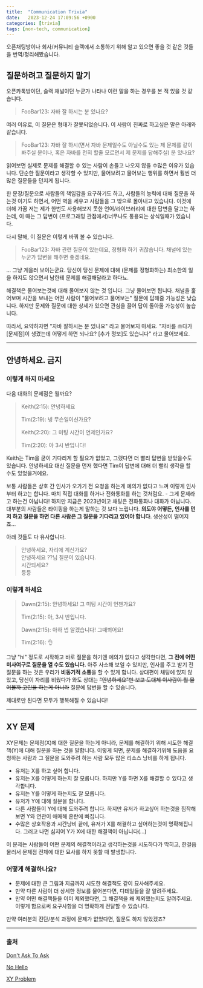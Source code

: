 ```yaml
---
title:  "Communication Trivia"
date:   2023-12-24 17:09:56 +0900
categories: [trivia]
tags: [non-tech, communication]
---
```


오픈채팅방이나 회사/커뮤니티 슬랙에서 소통하기 위해 알고 있으면 좋을 것 같은 것들을 번역/정리해봤습니다.

## 질문하려고 질문하지 말기

오픈카톡방이던, 슬랙 채널이던 누군가 나타나 이런 말을 하는 경우를 본 적 있을 것 같습니다.

> FooBar123: 자바 잘 하시는 분 있나요?

여러 이유로, 이 질문은 형태가 잘못되었습니다. 이 사람이 진짜로 하고싶은 말은 아래와 같습니다.

> FooBar123: 자바 잘 하시(면서 자바 문제일수도 아닐수도 있는 제 문제를 같이 봐주실 분이나, 혹은 자바를 전혀 할줄 모르면서 제 문제를 답해주실) 분 있나요?

읽어보면 실제로 문제를 해결할 수 있는 사람이 손들고 나오지 않을 수많은 이유가 있습니다. 단순한 질문이라고 생각할 수 있지만, 물어보려고 물어보는 행위를 하면서 훨씬 더 많은 질문들을 던지게 됩니다.

한 문장/질문으로 사람들의 책임감을 요구하기도 하고, 사람들의 능력에 대해 질문을 하는것 이기도 하면서, 어떤 벽을 세우고 사람들을 그 밖으로 몰아내고 있습니다. 이것에 더해 가끔 저는 제가 한번도 사용해보지 못한 언어/라이브러리에 대한 답변을 달고는 하는데, 이 때는 그 답변이 (프로그래밍 관점에서)너무나도 통용되는 상식일때가 있습니다.

다시 말해, 이 질문은 이렇게 바꿔 볼 수 있습니다.

> FooBar123: 자바 관련 질문이 있는데요, 정형화 하기 귀찮습니다. 채널에 있는 누군가 답변을 해주면 좋겠네요.

... 그냥 게을러 보이는군요. 당신이 당신 문제에 대해 (문제를 정형화하는) 최소한의 일을 하지도 않으면서 남한테 문제를 해결해달라고 하다뇨.

 해결책은 물어보는것에 대해 물어보지 않는 것 입니다. 그냥 물어보면 됩니다. 채널을 훑어보며 시간을 보내는 어떤 사람이 "물어보려고 물어보는" 질문에 답해줄 가능성은 낮습니다. 하지만 문제와 질문에 대한 상세가 있으면 관심을 끌어 답이 돌아올 가능성이 높습니다.
 
 따라서, 요약하자면 "자바 잘하시는 분 있나요" 라고 물어보지 마세요. "자바를 쓰다가 [문제점]이 생겼는데 어떻게 하면 되나요? [추가 정보]도 있습니다" 라고 물어보세요.
 
 ---
 
## 안녕하세요. 금지

### 이렇게 하지 마세요

다음 대화의 문제점은 뭘까요?

> Keith(2:15): 안녕하세요
> 
> Tim(2:19): 넹 무슨일이신가요?
> 
> Keith(2:20): 그 미팅 시간이 언제인가요?
> 
> Tim(2:20): 아 3시 반입니다!

Keith는 Tim을 굳이 기다리게 할 필요가 없었고, 그랬다면 더 빨리 답변을 받았을수도 있습니다. 안녕하세요 대신 질문을 먼저 했다면 Tim이 답변에 대해 더 빨리 생각을 할 수도 있었을거에요. 

보통 사람들은 상호 간 인사가 오가기 전 요청을 하는게 예의가 없다고 느껴 이렇게 인사부터 하고는 합니다. 마치 직접 대화를 하거나 전화통화를 하는 것처럼요. - 그게 문제라고 하는건 아닙니다! 하지만 지금은 2023년이고 채팅은 전화통화나 대화가 아닙니다. 대부분의 사람들은 타이핑을 하는게 말하는 것 보다 느립니다. **의도야 어떻든, 인사를 먼저 하고 질문을 하면 다른 사람은 그 질문을 기다리고 있어야 합니다**. 생산성이 떨어지죠...

아래 것들도 다 유사합니다.
> 안녕하세요, 자리에 계신가요? <br>
> 안녕하세요 ??님 질문이 있습니다. <br>
> 시간되세요? <br>
> 등등

### 이렇게 하세요

> Dawn(2:15): 안녕하세요! 그 미팅 시간이 언젠가요?
> 
> Tim(2:15): 아, 3시 반입니다.
> 
> Dawn(2:15): 아하 넵 알겠습니다! 그때뵈어요!
> 
> Tim(2:16): 👌

그냥 "hi" 정도로 시작하고 바로 질문을 하기엔 예의가 없다고 생각한다면, **그 전에 어떤 미사여구로 질문을 열 수도 있습니다.** 아주 사소해 보일 수 있지만, 인사를 주고 받기 전 질문을 하는 것은 우리가 **비동기적 소통**을 할 수 있게 합니다. 상대편이 채팅에 있지 않았고, 당신이 자리를 비웠다가 와도 상대는 ~~"안녕하세요"만 보고 도대체 이사람이 뭘 물어볼까 고민을 하는게 아니라~~ 질문에 답변을 할 수 있습니다.

제대로만 된다면 모두가 행복해질 수 있습니다!

---

## XY 문제

XY문제는 문제점(X)에 대한 질문을 하는게 아니라, 문제를 해결하기 위해 시도한 해결책(Y)에 대해 질문을 하는 것을 말합니다. 이렇게 되면, 문제를 해결하기위해 도움을 요청하는 사람과 그 질문을 도와주려 하는 사람 모두 많은 리소스 낭비를 하게 됩니다.

- 유저는 X를 하고 싶어 합니다.
- 유저는 X를 어떻게 하는지 잘 모릅니다. 하지만 Y를 하면 X를 해결할 수 있다고 생각합니다.
- 유저는 Y를 어떻게 하는지도 잘 모릅니다.
- 유저가 Y에 대해 질문을 합니다.
- 다른 사람들이 Y에 대해 도와주려 합니다. 하지만 유저가 하고싶어 하는것을 짐작해보면 Y와 연관이 애매해 혼란에 빠집니다.
- 수많은 상호작용과 시간낭비 끝에, 유저가 X를 해결하고 싶어하는것이 명확해집니다. 그러고 나면 심지어 Y가 X에 대한 해결책이 아닙니다(...)

이 문제는 사람들이 어떤 문제의 해결책이라고 생각하는것을 시도하다가 막히고, 한걸음 물러서 문제점 전체에 대한 묘사를 하지 못할 때 발생합니다.

### 어떻게 해결하나요?

- 문제에 대한 큰 그림과 지금까지 시도한 해결책도 같이 묘사해주세요. 
- 만약 다른 사람이 더 상세한 정보를 물어본다면, 디테일들을 잘 알려주세요.
- 만약 어떤 해결책들을 이미 제외했다면, 그 해결책을 왜 제외했는지도 알려주세요. 이렇게 함으로써 요구사항을 더 명확하게 전달할 수 있습니다.

만약 여러분의 진단/분석 과정에 문제가 없었다면, 질문도 하지 않았겠죠?

---

### 출처

[Don't Ask To Ask](https://dontasktoask.com/)

[No Hello](https://nohello.net/en/)

[XY Problem](https://xyproblem.info/)